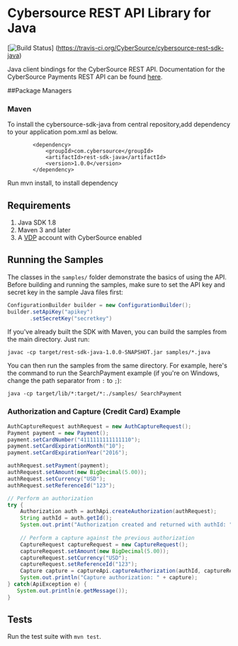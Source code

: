 # Cybersource REST API Library for Java
[![Build Status](https://travis-ci.org/CyberSource/cybersource-rest-sdk-java.png?branch=master)]
(https://travis-ci.org/CyberSource/cybersource-rest-sdk-java)

Java client bindings for the CyberSource REST API. Documentation for the CyberSource Payments REST API can be found [here](https://vdp.visa.com/products/cybersource/reference).

##Package Managers

### Maven
To install the cybersource-sdk-java from central repository,add dependency to your application pom.xml as below.
````
        <dependency>
            <groupId>com.cybersource</groupId>
            <artifactId>rest-sdk-java</artifactId>
            <version>1.0.0</version>
        </dependency> 
````
 Run mvn install, to install dependency

## Requirements
1. Java SDK 1.8  
2. Maven 3 and later  
3. A [VDP](https://vdp.visa.com) account with CyberSource enabled
    
## Running the Samples
The classes in the ```samples/``` folder demonstrate the basics of using the API. Before building and running the samples, make sure to set the API key and secret key in the sample Java files first:
```java
ConfigurationBuilder builder = new ConfigurationBuilder();
builder.setApiKey("apikey")
       .setSecretKey("secretkey")
```

If you've already built the SDK with Maven, you can build the samples from the main directory. Just run:
```
javac -cp target/rest-sdk-java-1.0.0-SNAPSHOT.jar samples/*.java
```

You can then run the samples from the same directory. For example, here's the command to run the SearchPayment example (if you're on Windows, change the path separator from ````:```` to ````;````):
```
java -cp target/lib/*:target/*:./samples/ SearchPayment
```

### Authorization and Capture (Credit Card) Example
```java
AuthCaptureRequest authRequest = new AuthCaptureRequest();
Payment payment = new Payment();
payment.setCardNumber("4111111111111110");
payment.setCardExpirationMonth("10");
payment.setCardExpirationYear("2016");

authRequest.setPayment(payment);
authRequest.setAmount(new BigDecimal(5.00));
authRequest.setCurrency("USD");
authRequest.setReferenceId("123");

// Perform an authorization
try {
    Authorization auth = authApi.createAuthorization(authRequest);
    String authId = auth.getId();
    System.out.print("Authorization created and returned with authId: " + authId);
  
    // Perform a capture against the previous authorization
    CaptureRequest captureRequest = new CaptureRequest();
    captureRequest.setAmount(new BigDecimal(5.00));
    captureRequest.setCurrency("USD");
    captureRequest.setReferenceId("123");
    Capture capture = captureApi.captureAuthorization(authId, captureRequest);
    System.out.println("Capture authorization: " + capture);
} catch(ApiException e) {
   System.out.println(e.getMessage());
}
```
    
## Tests

Run the test suite with ```mvn test```.

